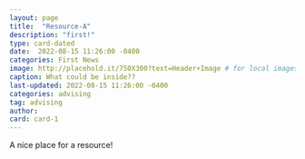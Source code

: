 ```yaml
---
layout: page
title:  "Resource-A"
description: "first!"
type: card-dated
date:  2022-08-15 11:26:00 -0400
categories: First News
image: http://placehold.it/750X300?text=Header+Image # for local images, place in /assets/img/posts/
caption: What could be inside??
last-updated: 2022-08-15 11:26:00 -0400
categories: advising
tag: advising
author: 
card: card-1
---
```


[//]: # (Files must take the form `YYY-MM-DD-title.md` for it to render correctly)
[//]: # (Multiple words in the title must be separated by dashes: title-title)
[//]: # (Otherwise, posts are written in MD and stored in their)
[//]: # (appropriate subfoler.)
[//]: # (When in doubt, refer to the original documentation files under:)
[//]: # (_posts/original_docs/2020-10-29-welcome-to-jekyll.md and )
[//]: # (_posts/original_docs/2020-10-28-Dumbarton-Style-Guide.md)

A nice place for a resource!
